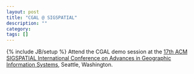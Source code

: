 ```yaml
---
layout: post
title: "CGAL @ SIGSPATIAL"
description: ""
category: 
tags: []
---
```

{% include JB/setup %}
Attend the CGAL demo session at the <a href="http://acmgis09.cs.umn.edu/pc.html">17th ACM SIGSPATIAL International Conference on Advances in Geographic Information Systems</a>, Seattle, Washington.
